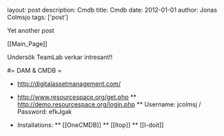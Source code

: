 layout: post
description: Cmdb
title: Cmdb
date: 2012-01-01
author: Jonas Colmsjo
tags: ['post']

Yet another post





[[Main_Page]]


Undersök TeamLab  verkar intresant!!

#= DAM & CMDB =

* http://digitalassetmanagement.com/

* http://www.resourcespace.org/get.php
** http://demo.resourcespace.org/login.php
** Username: jcolmsj / Password: efkJgak

* Installations:
** [[OneCMDB]]
** [[Itop]]
** [[I-doit]]
